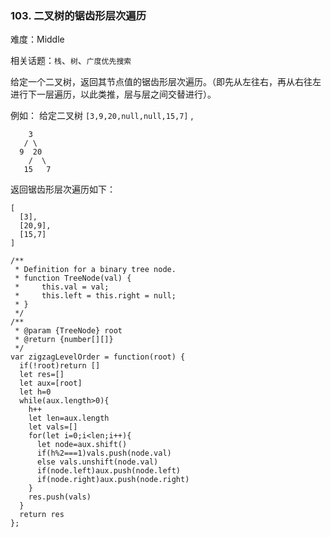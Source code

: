 ### 103. 二叉树的锯齿形层次遍历

难度：Middle

相关话题：`栈`、`树`、`广度优先搜索`

给定一个二叉树，返回其节点值的锯齿形层次遍历。（即先从左往右，再从右往左进行下一层遍历，以此类推，层与层之间交替进行）。



例如：
给定二叉树 `[3,9,20,null,null,15,7]` ,



```
    3
   / \
  9  20
    /  \
   15   7
```


返回锯齿形层次遍历如下：



```
[
  [3],
  [20,9],
  [15,7]
]
```

```
/**
 * Definition for a binary tree node.
 * function TreeNode(val) {
 *     this.val = val;
 *     this.left = this.right = null;
 * }
 */
/**
 * @param {TreeNode} root
 * @return {number[][]}
 */
var zigzagLevelOrder = function(root) {
  if(!root)return []
  let res=[]
  let aux=[root]
  let h=0
  while(aux.length>0){
    h++
    let len=aux.length
    let vals=[]
    for(let i=0;i<len;i++){
      let node=aux.shift()
      if(h%2===1)vals.push(node.val)
      else vals.unshift(node.val)
      if(node.left)aux.push(node.left)
      if(node.right)aux.push(node.right)
    }
    res.push(vals)
  }
  return res    
};
```

